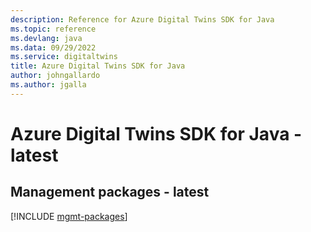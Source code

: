 ```yaml
---
description: Reference for Azure Digital Twins SDK for Java
ms.topic: reference
ms.devlang: java
ms.data: 09/29/2022
ms.service: digitaltwins
title: Azure Digital Twins SDK for Java
author: johngallardo
ms.author: jgalla
---
```

# Azure Digital Twins SDK for Java - latest

## Management packages - latest
[!INCLUDE [mgmt-packages](digital-twins-mgmt-index.md)]